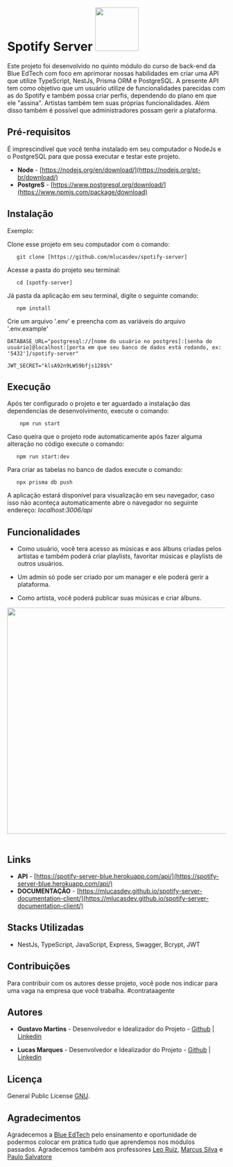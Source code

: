# Spotify Server <img src="https://user-images.githubusercontent.com/95504029/151560441-2e792d97-fd65-462c-8fd7-70f581de5674.gif" width="100">

Este projeto foi desenvolvido no quinto módulo do curso de back-end da Blue EdTech com foco em aprimorar nossas habilidades em criar uma API que utilize TypeScript, NestJs, Prisma ORM e PostgreSQL. A presente API tem como objetivo que um usuário utilize de funcionalidades parecidas com as do Spotify e também possa criar perfis, dependendo do plano em que ele "assina". Artistas também tem suas próprias funcionalidades. Além disso também é possível que administradores possam gerir a plataforma.

## Pré-requisitos

É imprescindível que você tenha instalado em seu computador o NodeJs e o PostgreSQL para que possa executar e testar este projeto.

- **Node** - [https://nodejs.org/en/download/](https://nodejs.org/pt-br/download/)
- **PostgreS** - [https://www.postgresql.org/download/](https://www.npmjs.com/package/download)

## Instalação

 Exemplo:

 Clone esse projeto em seu computador com o comando:

 ```
 	git clone [https://github.com/mlucasdev/spotify-server]
 ```

 Acesse a pasta do projeto seu terminal:

 ```
 	cd [spotfy-server]
 ```

 Já pasta da aplicação em seu terminal, digite o seguinte comando:

 ```
 	npm install
 ```

 Crie um arquivo '.env' e preencha com as variáveis do arquivo '.env.example'

 ```
 DATABASE_URL="postgresql://[nome do usuário no postgres]:[senha do usuário]@localhost:[porta em que seu banco de dados está rodando, ex: '5432']/spotify-server"
 ```

 ```
 JWT_SECRET="klsA92n9LWS9bfjs128$%"
 ```

## Execução

Após ter configurado o projeto e ter aguardado a instalação das dependencias de desenvolvimento, execute o comando:

```
 	npm run start
```

 Caso queira que o projeto rode automaticamente após fazer alguma alteração no código execute o comando:

 ```
 	npm run start:dev
 ```

 Para criar as tabelas no banco de dados execute o comando:

 ```
 	npx prisma db push
 ```

 A aplicação estará disponível para visualização em seu navegador, caso isso não aconteça automaticamente abre o navegador no seguinte endereço: _localhost:3006/api_

## Funcionalidades

- Como usuário, você tera acesso as músicas e aos álbuns criadas pelos artistas e também poderá criar playlists, favoritar músicas e playlists de outros usuários.

- Um admin só pode ser criado por um manager e ele poderá gerir a plataforma.

- Como artista, você poderá publicar suas músicas e criar álbuns.

<img src="https://i.imgur.com/TvYGO0W.png" width="520"> <br><br>

## Links
- **API** - [https://spotify-server-blue.herokuapp.com/api/](https://spotify-server-blue.herokuapp.com/api/)
- **DOCUMENTAÇÃO** - [https://mlucasdev.github.io/spotify-server-documentation-client/](https://mlucasdev.github.io/spotify-server-documentation-client/)

## Stacks Utilizadas

- NestJs, TypeScript, JavaScript, Express, Swagger, Bcrypt, JWT


## Contribuições

Para contribuir com os autores desse projeto, você pode nos indicar para uma vaga na empresa que você trabalha. #contrataagente

## Autores

- **Gustavo Martins** - Desenvolvedor e Idealizador do Projeto - [Github](https://github.com/gumartins77) | [Linkedin](https://www.linkedin.com/in/gustavo-martins-681921229/)

- **Lucas Marques** - Desenvolvedor e Idealizador do Projeto - [Github](https://github.com/mlucasdev) | [Linkedin](https://www.linkedin.com/in/mlucasdev/)

## Licença

General Public License [GNU](https://www.gnu.org/licenses/gpl-3.0.html).

## Agradecimentos

Agradecemos a [Blue EdTech](https://www.linkedin.com/school/blue-edtech/mycompany/) pelo ensinamento e oportunidade de podermos colocar em prática tudo que aprendemos nos módulos passados. Agradecemos também aos professores [Leo Ruiz](https://www.linkedin.com/in/leonardoorabona/), [Marcus Silva](https://www.linkedin.com/in/marcusvinysilva/) e [Paulo Salvatore](https://www.linkedin.com/in/salvatorepaulo/)
 
